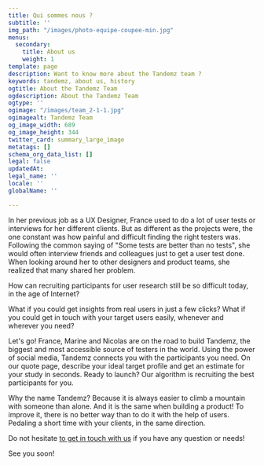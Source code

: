 ```yaml
---
title: Qui sommes nous ?
subtitle: ''
img_path: "/images/photo-equipe-coupee-min.jpg"
menus:
  secondary:
    title: About us
    weight: 1
template: page
description: Want to know more about the Tandemz team ?
keywords: tandemz, about us, history
ogtitle: About the Tandemz Team
ogdescription: About the Tandemz Team
ogtype: ''
ogimage: "/images/team_2-1-1.jpg"
ogimagealt: Tandemz Team
og_image_width: 689
og_image_height: 344
twitter_card: summary_large_image
metatags: []
schema_org_data_list: []
legal: false
updatedAt: 
legal_name: ''
locale: ''
globalName: ''

---
```

In her previous job as a UX Designer, France used to do a lot of user tests or interviews for her different clients. But as different as the projects were, the one constant was how painful and difficult finding the right testers was. Following the common saying of "Some tests are better than no tests", she would often interview friends and colleagues just to get a user test done. When looking around her to other designers and product teams, she realized that many shared her problem.

How can recruiting participants for user research still be so difficult today, in the age of Internet?

What if you could get insights from real users in just a few clicks? What if you could get in touch with your target users easily, whenever and wherever you need?

Let's go! France, Marine and Nicolas are on the road to build Tandemz, the biggest and most accessible source of testers in the world. Using the power of social media, Tandemz connects you with the participants you need. On our quote page, describe your ideal target profile and get an estimate for your study in seconds. Ready to launch? Our algorithm is recruiting the best participants for you.

Why the name Tandemz? Because it is always easier to climb a mountain with someone than alone. And it is the same when building a product! To improve it, there is no better way than to do it with the help of users. Pedaling a short time with your clients, in the same direction.

Do not hesitate [to get in touch with us](/contact "Get in touch with Tandemz team") if you have any question or needs!

See you soon!
